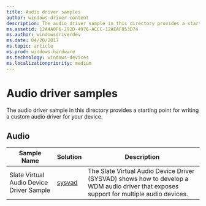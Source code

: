 ```yaml
---
title: Audio driver samples
author: windows-driver-content
description: The audio driver sample in this directory provides a starting point for writing a custom audio driver for your device.
ms.assetid: 12A4A0F6-292D-4976-ACCC-12AEAF853D74
ms.author: windowsdriverdev
ms.date: 04/20/2017
ms.topic: article
ms.prod: windows-hardware
ms.technology: windows-devices
ms.localizationpriority: medium
---
```


# Audio driver samples


The audio driver sample in this directory provides a starting point for writing a custom audio driver for your device.

## Audio


| Sample Name                              | Solution                                                  | Description                                                                                                                             |
|------------------------------------------|-----------------------------------------------------------|-----------------------------------------------------------------------------------------------------------------------------------------|
| Slate Virtual Audio Device Driver Sample | [sysvad](http://go.microsoft.com/fwlink/p/?LinkId=620183) | The Slate Virtual Audio Device Driver (SYSVAD) shows how to develop a WDM audio driver that exposes support for multiple audio devices. |

 

 

 




